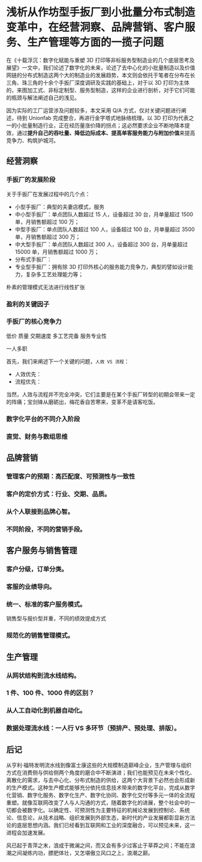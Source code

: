 # 浅析从作坊型手扳厂到小批量分布式制造变革中，在经营洞察、品牌营销、客户服务、生产管理等方面的一揽子问题

在《十载浮沉：数字化赋能与重塑 3D 打印等非标服务型制造业的几个底层思考及展望》一文中，我们论述了数字化的未来，论述了去中心化的小批量制造以及价值网链的分布式制造这两个大的制造业的发展趋势，本文则会依托于笔者在分布在长三角、珠三角的十余个手扳厂深度调研及实践的基础上，对于以 3D 打印为主体的，来图加工式、非标定制型、服务型制造，这样的企业进行剖析，对于它们可能的瓶颈与解法阐述自己的浅见。

因为实际的工厂运营涉及问题较多，本文采用 Q/A 方式，仅对关键问题进行阐述，待到 Unionfab 完成整合，再进行金字塔式地脉络梳理。以 3D 打印为代表之一的小批量制造行业，正在经历量涨价降的拐点；这必然要求企业不断地降本提效，通过**提升自己的吞吐量、降低边际成本、提高单客服务能力与附加价值**来提高竞争力、构筑护城河。

## 经营洞察

### 手扳厂的发展阶段

关于手扳厂在发展过程中的几个点：

- 小型手扳厂：典型的夫妻店模式，服务
- 中小型手扳厂：单点团队人数超过 15 人，设备超过 30 台，月单量超过 1500 单，月销售额超过 100 万；
- 中型手扳厂：单点团队人数超过 100 人，设备超过 100 台，月单量超过 3500 单，月销售额超过 300 万；
- 中大型手扳厂：单点团队人数超过 300 人，设备超过 300 台，月单量超过 15000 单，月销售额超过 1000 万；
- 分布式手扳厂：
- 专业型手扳厂：拥有除 3D 打印外核心的服务能力竞争力，典型的譬如设计能力，复杂多工艺处理能力等；

朴素的管理模式无法进行线性扩张

### 盈利的关键因子

### 手扳厂的核心竞争力

低价
质量
交期速度
多工艺完备
服务专业性

一人多职

首先，我们来阐述下一个关键的问题，`人效 VS 流程`：

- 人效优先：
- 流程优先：

当然，人效与流程并不完全冲突，它们主要是在某个手扳厂转型的初期会带来一定的阵痛；宝剑锋从磨砺出，梅花香自苦寒来，变革不是请客吃饭。

### 数字化平台的不同介入阶段

### 直觉、财务与数组思维

## 品牌营销

### 管理客户的预期：高匹配度、可预测性与一致性

### 客户的定价方式：行业、交期、品质。

### 从个人联接到品牌心智。

### 不同阶段，不同的营销手段。

## 客户服务与销售管理

### 客户分级，订单分类。

### 客服的业绩导向。

### 统一、标准的客户服务模式。

销售型与报价型并重，不同的绩效提成方式

### 规范化的销售管理模式。

## 生产管理

### 从网状结构到流水线结构。

### 1 件、100 件、1000 件的区别？

### 从人工自动化到机器自动化。

### 数据处理流水线：一人行 VS 多环节（预排产、预处理、排版）。

## 后记

从亨利·福特发明流水线到像富士康这些的大规模制造巅峰企业，生产管理与组织方式在消费侧与供给侧两个角度的磨合中不断演进；我们也能预见在未来个性化、离散化的需求，与去中心化、分布式制造的供给，这两个大背景下必然也会形成新的生产模式。这种生产模式能够充分依托信息技术带来的数字化平台，完成从数字化营销、数字化服务、数字化生产、数字化协同、数字化交付等多元一体的全流程重塑。就像互联网改变了人与人沟通的方式，随着数字化的进展，整个社会中的一切都会被数字化。以确定性、可预测性为主要特征的机械论发展到控制论、系统论、信息论，从技术战略、组织发展到外部生态，新时代的产业发展都彰显新方法论的底层思想内涵。我们已经看到互联网和工业的深度融合，可以预见未来，这一进程会加速发展。

风已起于青萍之末，浪成于微澜之间，而又会有多少过客止于草莽之间；不能在浪潮之间凝练内功，膘肥体壮，又怎堪傲立风口之上，浪潮之巅。
